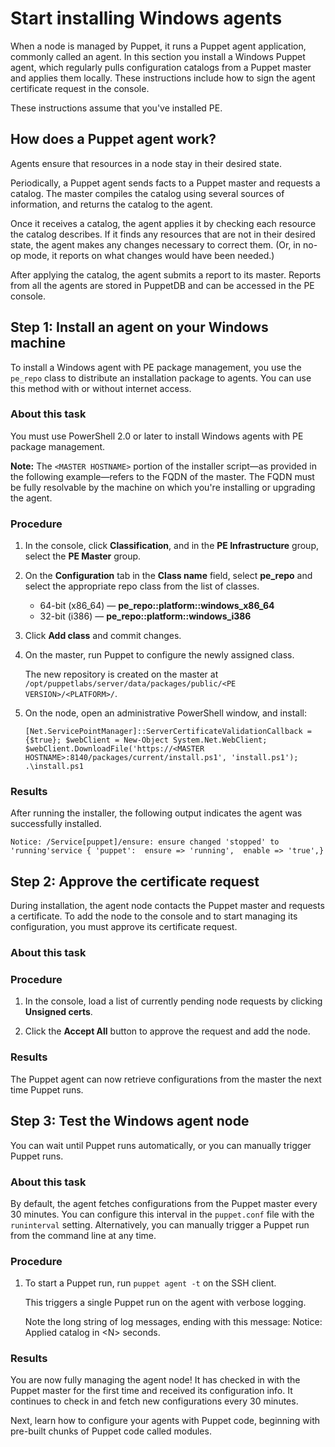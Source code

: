 # Start installing Windows agents

When a node is managed by Puppet, it runs a Puppet agent application, commonly called an agent. In this section you install a Windows Puppet agent, which regularly pulls configuration catalogs from a Puppet master and applies them locally. These instructions include how to sign the agent certificate request in the console.

These instructions assume that you've installed PE.

## How does a Puppet agent work?

Agents ensure that resources in a node stay in their desired state.

Periodically, a Puppet agent sends facts to a Puppet master and requests a catalog. The master compiles the catalog using several sources of information, and returns the catalog to the agent.

Once it receives a catalog, the agent applies it by checking each resource the catalog describes. If it finds any resources that are not in their desired state, the agent makes any changes necessary to correct them. \(Or, in no-op mode, it reports on what changes would have been needed.\)

After applying the catalog, the agent submits a report to its master. Reports from all the agents are stored in PuppetDB and can be accessed in the PE console.

## Step 1: Install an agent on your Windows machine

To install a Windows agent with PE package management, you use the `pe_repo` class to distribute an installation package to agents. You can use this method with or without internet access.

### About this task

You must use PowerShell 2.0 or later to install Windows agents with PE package management.

**Note:** The `<MASTER HOSTNAME>` portion of the installer script—as provided in the following example—refers to the FQDN of the master. The FQDN must be fully resolvable by the machine on which you're installing or upgrading the agent.

### Procedure

1.  In the console, click **Classification**, and in the **PE Infrastructure** group, select the **PE Master** group.

2.  On the **Configuration** tab in the **Class name** field, select **pe\_repo** and select the appropriate repo class from the list of classes.

    -   64-bit \(x86\_64\) — **pe\_repo::platform::windows\_x86\_64**
    -   32-bit \(i386\) — **pe\_repo::platform::windows\_i386**
3.  Click **Add class** and commit changes.

4.  On the master, run Puppet to configure the newly assigned class.

    The new repository is created on the master at `/opt/puppetlabs/server/data/packages/public/<PE VERSION>/<PLATFORM>/`.

5.  On the node, open an administrative PowerShell window, and install:

    ```
    [Net.ServicePointManager]::ServerCertificateValidationCallback = {$true}; $webClient = New-Object System.Net.WebClient; $webClient.DownloadFile('https://<MASTER HOSTNAME>:8140/packages/current/install.ps1', 'install.ps1'); .\install.ps1
    ```


### Results

After running the installer, the following output indicates the agent was successfully installed.

```
Notice: /Service[puppet]/ensure: ensure changed 'stopped' to 'running'service { 'puppet':  ensure => 'running',  enable => 'true',}
```

## Step 2: Approve the certificate request

During installation, the agent node contacts the Puppet master and requests a certificate. To add the node to the console and to start managing its configuration, you must approve its certificate request.

### About this task

### Procedure

1.  In the console, load a list of currently pending node requests by clicking **Unsigned certs**.

2.  Click the **Accept All** button to approve the request and add the node.


### Results

The Puppet agent can now retrieve configurations from the master the next time Puppet runs.

## Step 3: Test the Windows agent node

You can wait until Puppet runs automatically, or you can manually trigger Puppet runs.

### About this task

By default, the agent fetches configurations from the Puppet master every 30 minutes. You can configure this interval in the `puppet.conf` file with the `runinterval` setting. Alternatively, you can manually trigger a Puppet run from the command line at any time.

### Procedure

1.  To start a Puppet run, run `puppet agent -t` on the SSH client.

    This triggers a single Puppet run on the agent with verbose logging.

    Note the long string of log messages, ending with this message: Notice: Applied catalog in <N\> seconds.


### Results

You are now fully managing the agent node! It has checked in with the Puppet master for the first time and received its configuration info. It continues to check in and fetch new configurations every 30 minutes.

Next, learn how to configure your agents with Puppet code, beginning with pre-built chunks of Puppet code called modules.

